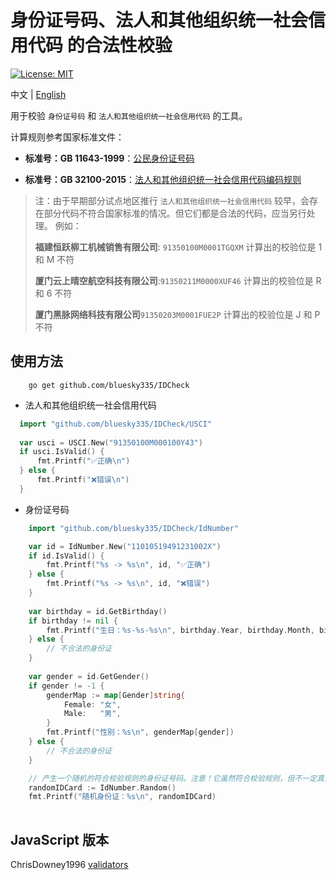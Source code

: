 # 身份证号码、法人和其他组织统一社会信用代码 的合法性校验

[![License: MIT](https://img.shields.io/badge/License-MIT-blue.svg)](https://opensource.org/licenses/MIT)

 中文 | [English](README-en.md)

用于校验 `身份证号码` 和 `法人和其他组织统一社会信用代码` 的工具。

计算规则参考国家标准文件：

- **标准号：GB 11643-1999**：[公民身份证号码](http://openstd.samr.gov.cn/bzgk/gb/newGbInfo?hcno=080D6FBF2BB468F9007657F26D60013E)

- **标准号：GB 32100-2015**：[法人和其他组织统一社会信用代码编码规则](http://openstd.samr.gov.cn/bzgk/gb/newGbInfo?hcno=24691C25985C1073D3A7C85629378AC0)

> 注：由于早期部分试点地区推行 `法人和其他组织统一社会信用代码` 较早，会存在部分代码不符合国家标准的情况。但它们都是合法的代码，应当另行处理。
> 例如：
>
> **福建恒跃柳工机械销售有限公司**: `91350100M0001TGQXM` 计算出的校验位是 1 和 M 不符
>
> **厦门云上晴空航空科技有限公司**:`91350211M0000XUF46` 计算出的校验位是 R 和 6 不符
>
> **厦门黑脉网络科技有限公司**`91350203M0001FUE2P` 计算出的校验位是 J 和 P 不符

## 使用方法

```shell
    go get github.com/bluesky335/IDCheck
```

- 法人和其他组织统一社会信用代码
  
```go
  import "github.com/bluesky335/IDCheck/USCI"
  
  var usci = USCI.New("91350100M000100Y43")
  if usci.IsValid() {
      fmt.Printf("✅正确\n")
  } else {
      fmt.Printf("❌错误\n")
  }
```

- 身份证号码

``` go
    import "github.com/bluesky335/IDCheck/IdNumber"

    var id = IdNumber.New("11010519491231002X")
    if id.IsValid() {
        fmt.Printf("%s -> %s\n", id, "✅正确")
    } else {
        fmt.Printf("%s -> %s\n", id, "❌错误")
    }
    
    var birthday = id.GetBirthday()
    if birthday != nil {
        fmt.Printf("生日：%s-%s-%s\n", birthday.Year, birthday.Month, birthday.Day)
    } else {
        // 不合法的身份证    
    }
    
    var gender = id.GetGender()
    if gender != -1 {
        genderMap := map[Gender]string{
            Female: "女",
            Male:   "男",
        }
        fmt.Printf("性别：%s\n", genderMap[gender])
    } else {
        // 不合法的身份证
    }

    // 产生一个随机的符合校验规则的身份证号码。注意！它虽然符合校验规则，但不一定真实存在。
    randomIDCard := IdNumber.Random()
    fmt.Printf("随机身份证：%s\n", randomIDCard)
     
```

## JavaScript 版本

ChrisDowney1996  [validators](https://github.com/ChrisDowney1996/validators)